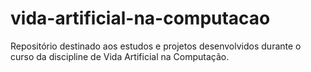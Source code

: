# vida-artificial-na-computacao
Repositório destinado aos estudos e projetos desenvolvidos durante o curso da discipline de Vida Artificial na Computação.
